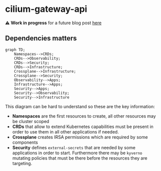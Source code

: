 # cilium-gateway-api

⚠️ **Work in progress** for a future blog post [here](https://blog.ogenki.io/)

## Dependencies matters

```mermaid
graph TD;
    Namespaces-->CRDs;
    CRDs-->Observability;
    CRDs-->Security;
    CRDs-->Infrastructure;
    Crossplane-->Infrastructure;
    Crossplane-->Security;
    Observability-->Apps;
    Infrastructure-->Apps;
    Security-->Apps;
    Security-->Observability;
    Security-->Infrastructure
```

This diagram can be hard to understand so these are the key information:

* **Namespaces** are the first resources to create, all other resources may be cluster scoped
* **CRDs** that allow to extend Kubernetes capabilities must be present in order to use them in all other applications if needed.
* **Crossplane** creates IRSA permissions which are required by some components
* **Security** defines `external-secrets` that are needed by some applications in order to start. Furthermore there may be `kyverno` mutating policies that must be there before the resources they are targeting.
